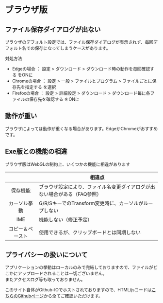 
# ブラウザ版

## ファイル保存ダイアログが出ない

ブラウザのデフォルト設定では、ファイル保存ダイアログが表示されず、毎回デフォルト名での保存になってしまうケースがあります。

対処方法
* Edgeの場合 ： 設定 > ダウンロード > ダウンロード時の動作を毎回確認する をONに
* Chromeの場合 ： 設定 > 一般 > ファイルとプログラム > ファイルごとに保存先を指定する を選択
* Firefoxの場合 ： 設定 > 詳細設定 > ダウンロード > ダウンロード毎に各ファイルの保存先を確認する をONに

## 動作が重い

ブラウザによっては動作が重くなる場合があります。EdgeかChromeがおすすめです。

## Exe版との機能の相違

ブラウザ版はWebGLの制約上、いくつかの機能に相違があります

|    |  相違点  |
| :----: | ---- |
|  保存機能  |  ブラウザ設定により、ファイル名変更ダイアログが出ない場合がある（FAQ参照）  |
|  カーソル挙動  |  G/R/SキーでのTransform変更時に、カーソルがループしない  |
|  IME  |  機能しない（修正予定）  |
|  コピー＆ペースト  |  使用できるが、クリップボードとは同期しない  |

## プライバシーの扱いについて

アプリケーションの挙動はローカルのみで完結しておりますので、ファイルがどこかにアップロードされることは一切ございません。<br/>
またアクセスログ等も取っておりません。

このサイト自体がGithub-IOでホストされておりますので、HTML/jsコードは[こちらのGithubページ](https://github.com/green224/mc/tree/gh-pages/iztex)から全てご確認いただけます。

